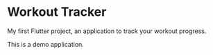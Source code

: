 # Workout Tracker

My first Flutter project, an application to track your workout progress.

This is a demo application.

